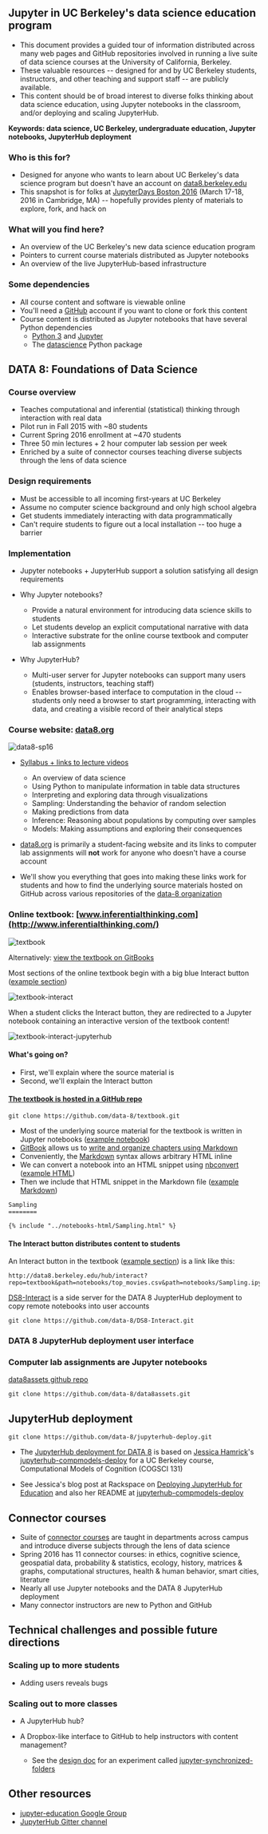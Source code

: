 ## Jupyter in UC Berkeley's data science education program

* This document provides a guided tour of information distributed across many web pages and GitHub repositories involved in running a live suite of data science courses at the University of California, Berkeley.
* These valuable resources -- designed for and by UC Berkeley students, instructors, and other teaching and support staff -- are publicly available.
* This content should be of broad interest to diverse folks thinking about data science education, using Jupyter notebooks in the classroom, and/or deploying and scaling JupyterHub.

**Keywords: data science, UC Berkeley, undergraduate education, Jupyter notebooks, JupyterHub deployment**

### Who is this for?
* Designed for anyone who wants to learn about UC Berkeley's data science program but doesn't have an account on [data8.berkeley.edu](https://data8.berkeley.edu/)
* This snapshot is for folks at [JupyterDays Boston 2016](http://blog.jupyter.org/2016/02/16/jupyterdays-boston-2016/) (March 17-18, 2016 in Cambridge, MA) -- hopefully provides plenty of materials to explore, fork, and hack on

### What will you find here?
* An overview of the UC Berkeley's new data science education program
* Pointers to current course materials distributed as Jupyter notebooks
* An overview of the live JupyterHub-based infrastructure

### Some dependencies
* All course content and software is viewable online
* You'll need a [GitHub](https://github.com/) account if you want to clone or fork this content
* Course content is distributed as Jupyter notebooks that have several Python dependencies
    * [Python 3](https://www.python.org/downloads/) and [Jupyter](http://jupyter.readthedocs.org/en/latest/install.html)
    * The [datascience](https://pypi.python.org/pypi/datascience/) Python package

## DATA 8: Foundations of Data Science

### Course overview
* Teaches computational and inferential (statistical) thinking through interaction with real data
* Pilot run in Fall 2015 with ~80 students
* Current Spring 2016 enrollment at ~470 students
* Three 50 min lectures + 2 hour computer lab session per week
* Enriched by a suite of connector courses teaching diverse subjects through the lens of data science

### Design requirements
* Must be accessible to all incoming first-years at UC Berkeley
* Assume no computer science background and only high school algebra
* Get students immediately interacting with data programmatically
* Can't require students to figure out a local installation -- too huge a barrier

### Implementation
* Jupyter notebooks + JupyterHub support a solution satisfying all design requirements

* Why Jupyter notebooks?
    * Provide a natural environment for introducing data science skills to students
    * Let students develop an explicit computational narrative with data
    * Interactive substrate for the online course textbook and computer lab assignments

* Why JupyterHub?
    * Multi-user server for Jupyter notebooks can support many users (students, instructors, teaching staff)
    * Enables browser-based interface to computation in the cloud -- students only need a browser to start programming, interacting with data, and creating a visible record of their analytical steps

### Course website: [data8.org](https://data-8.appspot.com/sp16/course)

![data8-sp16](screenshots/data8-sp16.png)

* [Syllabus + links to lecture videos](https://data-8.appspot.com/sp16/course)
    * An overview of data science
    * Using Python to manipulate information in table data structures
    * Interpreting and exploring data through visualizations
    * Sampling: Understanding the behavior of random selection
    * Making predictions from data
    * Inference: Reasoning about populations by computing over samples
    * Models: Making assumptions and exploring their consequences

* [data8.org](https://data-8.appspot.com/sp16/course) is primarily a student-facing website and its links to computer lab assignments will **not** work for anyone who doesn't have a course account
* We'll show you everything that goes into making these links work for students and how to find the underlying source materials hosted on GitHub across various repositories of the [data-8 organization](https://github.com/data-8)

### Online textbook: [www.inferentialthinking.com](http://www.inferentialthinking.com/)

![textbook](screenshots/textbook.png)

Alternatively: [view the textbook on GitBooks](https://ds8.gitbooks.io/textbook/content/)

Most sections of the online textbook begin with a big blue Interact button ([example section](http://www.inferentialthinking.com/chapter3/sampling.html))

![textbook-interact](screenshots/textbook-interact.png)

When a student clicks the Interact button, they are redirected to a Jupyter notebook containing an interactive version of the textbook content!

![textbook-interact-jupyterhub](screenshots/textbook-interact-jupyterhub.png)

#### What's going on?

* First, we'll explain where the source material is
* Second, we'll explain the Interact button

#### [The textbook is hosted in a GitHub repo](https://github.com/data-8/textbook)

    git clone https://github.com/data-8/textbook.git

* Most of the underlying source material for the textbook is written in Jupyter notebooks ([example notebook](https://github.com/data-8/textbook/blob/gh-pages/notebooks/Sampling.ipynb))
* [GitBook](https://www.gitbook.com/) allows us to [write and organize chapters using Markdown](https://help.gitbook.com/format/chapters.html)
* Conveniently, the [Markdown](https://www.gitbook.com/book/gitbookio/markdown/details) syntax allows arbitrary HTML inline
* We can convert a notebook into an HTML snippet using [nbconvert](https://github.com/jupyter/nbconvert) ([example HTML](https://github.com/data-8/textbook/blob/gh-pages/notebooks-html/Sampling.html))
* Then we include that HTML snippet in the Markdown file ([example Markdown](https://github.com/data-8/textbook/blob/gh-pages/chapter3/sampling.md))

```
Sampling
========

{% include "../notebooks-html/Sampling.html" %}
```

#### The Interact button distributes content to students

An Interact button in the textbook ([example section](http://www.inferentialthinking.com/chapter3/sampling.html)) is a link like this:

    http://data8.berkeley.edu/hub/interact?repo=textbook&path=notebooks/top_movies.csv&path=notebooks/Sampling.ipynb

[DS8-Interact](https://github.com/data-8/DS8-Interact) is a side server for the DATA 8 JuypterHub deployment to copy remote notebooks into user accounts

    git clone https://github.com/data-8/DS8-Interact.git

### DATA 8 JupyterHub deployment user interface

### Computer lab assignments are Jupyter notebooks

[data8assets github repo](https://github.com/data-8/data8assets)

    git clone https://github.com/data-8/data8assets.git

## JupyterHub deployment

    git clone https://github.com/data-8/jupyterhub-deploy.git

* The [JupyterHub deployment for DATA 8](https://github.com/data-8/jupyterhub-deploy) is based on [Jessica Hamrick](http://www.jesshamrick.com/)'s [jupyterhub-compmodels-deploy](https://github.com/compmodels/jupyterhub-deploy) for a UC Berkeley course, Computational Models of Cognition (COGSCI 131)

* See Jessica's blog post at Rackspace on [Deploying JupyterHub for Education](https://developer.rackspace.com/blog/deploying-jupyterhub-for-education/) and also her README at [jupyterhub-compmodels-deploy](https://github.com/compmodels/jupyterhub-deploy)

## Connector courses

* Suite of [connector courses](https://data-8.appspot.com/sp16/modules/extra_tabs/render?index=3) are taught in departments across campus and introduce diverse subjects through the lens of data science
* Spring 2016 has 11 connector courses: in ethics, cognitive science, geospatial data, probability & statistics, ecology, history, matrices & graphs, computational structures, health & human behavior, smart cities, literature
* Nearly all use Jupyter notebooks and the DATA 8 JupyterHub deployment
* Many connector instructors are new to Python and GitHub

## Technical challenges and possible future directions

### Scaling **up** to more students

* Adding users reveals bugs

### Scaling **out** to more classes

* A JupyterHub hub?

* A Dropbox-like interface to GitHub to help instructors with content management?
    * See the [design doc](https://github.com/elaine84/jupyter-synchronized-folders/blob/proposal/design.md) for an experiment called [jupyter-synchronized-folders](https://github.com/elaine84/jupyter-synchronized-folders)


## Other resources
* [jupyter-education Google Group](https://groups.google.com/forum/#!forum/jupyter-education)
* [JupyterHub Gitter channel](https://gitter.im/jupyter/jupyterhub)
